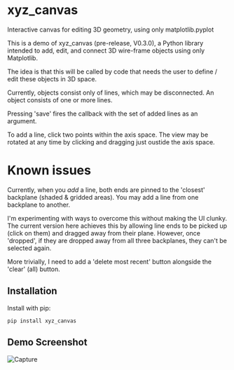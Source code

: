 # xyz_canvas
Interactive canvas for editing 3D geometry, using only matplotlib.pyplot

This is a demo of xyz_canvas (pre-release, V0.3.0), a Python library intended to add, edit, and connect 3D wire-frame objects using only Matplotlib. 

The idea is that this will be called by code that needs the  user to define / edit these objects in 3D space.

Currently, objects consist only of lines, which may be disconnected. An object consists of one or more lines.

Pressing 'save' fires the callback with the set of added lines as an argument.

To add a line, click two points within the axis space. The view may be rotated at any time by clicking and dragging just oustide the axis space.

# Known issues
Currently, when you *add* a line, both ends are pinned to the 'closest' backplane (shaded & gridded areas). You may add a line from one backplane to another.

I'm experimenting with ways to overcome this without making the UI clunky. The current version here achieves this by allowing line ends to be picked up (click on them) and dragged away from their plane. However, once 'dropped', if they are dropped away from all three backplanes, they can't be selected again.

More trivially, I need to add a 'delete most recent' button alongside the 'clear' (all) button.


## Installation
Install with pip:
```
pip install xyz_canvas
```

## Demo Screenshot
![Capture](https://github.com/user-attachments/assets/bef782f9-881b-49ec-9d26-ba7cdd4d5867)
